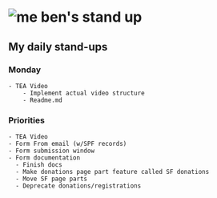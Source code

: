 # ![me](https://avatars2.githubusercontent.com/u/5232044?s=50&v=4) ben's stand up

## My daily stand-ups
    
### Monday

    - TEA Video
        - Implement actual video structure
        - Readme.md


### Priorities 
    
    - TEA Video
    - Form From email (w/SPF records)
    - Form submission window
    - Form documentation
      - Finish docs
      - Make donations page part feature called SF donations
      - Move SF page parts
      - Deprecate donations/registrations
      
